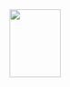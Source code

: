 <img src="https://encrypted-tbn0.gstatic.com/images?q=tbn:ANd9GcS3Vs7SW-9C40uMXGxJ_-ZFv9_EURonZU_Lbg&usqp=CAU" height="120" width="90"/>
